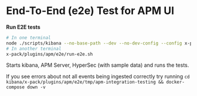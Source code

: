 # End-To-End (e2e) Test for APM UI

**Run E2E tests**


```sh
# In one terminal
node ./scripts/kibana --no-base-path --dev --no-dev-config --config x-pack/plugins/apm/e2e/ci/kibana.e2e.yml
# In another terminal
x-pack/plugins/apm/e2e/run-e2e.sh
```

Starts kibana, APM Server, HyperSec (with sample data) and runs the tests.

If you see errors about not all events being ingested correctly try running `cd kibana/x-pack/plugins/apm/e2e/tmp/apm-integration-testing && docker-compose down -v`
